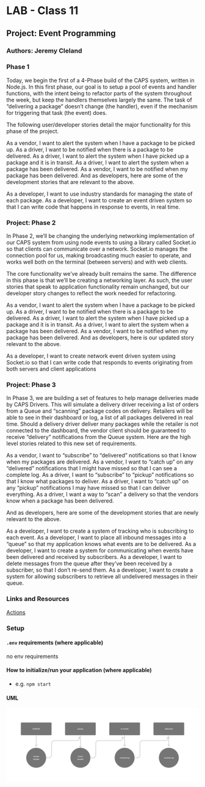 # LAB - Class 11

## Project: Event Programming

### Authors: Jeremy Cleland

### Phase 1

Today, we begin the first of a 4-Phase build of the CAPS system, written in Node.js. In this first phase, our goal is to setup a pool of events and handler functions, with the intent being to refactor parts of the system throughout the week, but keep the handlers themselves largely the same. The task of “delivering a package” doesn’t change (the handler), even if the mechanism for triggering that task (the event) does.

The following user/developer stories detail the major functionality for this phase of the project.

As a vendor, I want to alert the system when I have a package to be picked up.
As a driver, I want to be notified when there is a package to be delivered.
As a driver, I want to alert the system when I have picked up a package and it is in transit.
As a driver, I want to alert the system when a package has been delivered.
As a vendor, I want to be notified when my package has been delivered.
And as developers, here are some of the development stories that are relevant to the above.

As a developer, I want to use industry standards for managing the state of each package.
As a developer, I want to create an event driven system so that I can write code that happens in response to events, in real time.

### Project: Phase 2

In Phase 2, we’ll be changing the underlying networking implementation of our CAPS system from using node events to using a library called Socket.io so that clients can communicate over a network. Socket.io manages the connection pool for us, making broadcasting much easier to operate, and works well both on the terminal (between servers) and with web clients.

The core functionality we’ve already built remains the same. The difference in this phase is that we’ll be creating a networking layer. As such, the user stories that speak to application functionality remain unchanged, but our developer story changes to reflect the work needed for refactoring.

As a vendor, I want to alert the system when I have a package to be picked up.
As a driver, I want to be notified when there is a package to be delivered.
As a driver, I want to alert the system when I have picked up a package and it is in transit.
As a driver, I want to alert the system when a package has been delivered.
As a vendor, I want to be notified when my package has been delivered.
And as developers, here is our updated story relevant to the above.

As a developer, I want to create network event driven system using Socket.io so that I can write code that responds to events originating from both servers and client applications

### Project: Phase 3

In Phase 3, we are building a set of features to help manage deliveries made by CAPS Drivers. This will simulate a delivery driver receiving a list of orders from a Queue and “scanning” package codes on delivery. Retailers will be able to see in their dashboard or log, a list of all packages delivered in real time. Should a delivery driver deliver many packages while the retailer is not connected to the dashboard, the vendor client should be guaranteed to receive “delivery” notifications from the Queue system.
Here are the high level stories related to this new set of requirements.

As a vendor, I want to “subscribe” to “delivered” notifications so that I know when my packages are delivered.
As a vendor, I want to “catch up” on any “delivered” notifications that I might have missed so that I can see a complete log.
As a driver, I want to “subscribe” to “pickup” notifications so that I know what packages to deliver.
As a driver, I want to “catch up” on any “pickup” notifications I may have missed so that I can deliver everything.
As a driver, I want a way to “scan” a delivery so that the vendors know when a package has been delivered.

And as developers, here are some of the development stories that are newly relevant to the above.

As a developer, I want to create a system of tracking who is subscribing to each event.
As a developer, I want to place all inbound messages into a “queue” so that my application knows what events are to be delivered.
As a developer, I want to create a system for communicating when events have been delivered and received by subscribers.
As a developer, I want to delete messages from the queue after they’ve been received by a subscriber, so that I don’t re-send them.
As a developer, I want to create a system for allowing subscribers to retrieve all undelivered messages in their queue.

### Links and Resources

[Actions](https://github.com/jeremy-cleland/CAPS/actions)

### Setup

#### `.env` requirements (where applicable)

no env requirements

#### How to initialize/run your application (where applicable)

- e.g. `npm start`

#### UML

![Lab 12](./assets/lab-11-uml.png)
